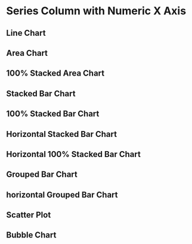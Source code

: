 <script>


let full = 
[
    {x: 1900, series: 'A', y1: 103, y2: 135, y3: 88},
    {x: 1900, series: 'B', y1: 240, y2: 299, y3: 201},
    {x: 1900, series: 'C', y1: 361, y2: 318, y3: 314},
    {x: 1901, series: 'A', y1: 105, y2: 138, y3: 93},
    {x: 1901, series: 'B', y1: 298, y2: 215, y3: 277},
    {x: 1901, series: 'C', y1: 394, y2: 306, y3: 348},
    {x: 1902, series: 'A', y1: 106, y2: 132, y3: 103},
    {x: 1902, series: 'B', y1: 209, y2: 282, y3: 227},
    {x: 1902, series: 'C', y1: 384, y2: 367, y3: 312},
    {x: 1903, series: 'A', y1: 108, y2: 130, y3: 105},
    {x: 1903, series: 'B', y1: 296, y2: 274, y3: 259},
    {x: 1903, series: 'C', y1: 330, y2: 301, y3: 338},
    {x: 1904, series: 'A', y1: 109, y2: 128, y3: 102},
    {x: 1904, series: 'B', y1: 280, y2: 266, y3: 293},
    {x: 1904, series: 'C', y1: 332, y2: 342, y3: 343},
    {x: 1905, series: 'A', y1: 111, y2: 124, y3: 101},
    {x: 1905, series: 'B', y1: 218, y2: 288, y3: 204},
    {x: 1905, series: 'C', y1: 318, y2: 375, y3: 313},
    {x: 1906, series: 'A', y1: 120, y2: 122, y3: 100},
    {x: 1906, series: 'B', y1: 261, y2: 275, y3: 265},
    {x: 1906, series: 'C', y1: 332, y2: 397, y3: 388},
    {x: 1907, series: 'A', y1: 133, y2: 131, y3: 100},
    {x: 1907, series: 'B', y1: 285, y2: 259, y3: 229},
    {x: 1907, series: 'C', y1: 334, y2: 390, y3: 372},
    {x: 1908, series: 'A', y1: 142, y2: 128, y3: 99},
    {x: 1908, series: 'B', y1: 257, y2: 219, y3: 235},
    {x: 1908, series: 'C', y1: 350, y2: 388, y3: 364},
    {x: 1909, series: 'A', y1: 156, y2: 135, y3: 97},
    {x: 1909, series: 'B', y1: 228, y2: 275, y3: 299},
    {x: 1909, series: 'C', y1: 321, y2: 352, y3: 359},
    {x: 1910, series: 'A', y1: 168, y2: 137, y3: 95},
    {x: 1910, series: 'B', y1: 212, y2: 216, y3: 270},
    {x: 1910, series: 'C', y1: 400, y2: 340, y3: 400}
]

let missingY = 
[ // B 1902 is missing and A 1909
    {x: 1900, series: 'A', y1: 103, y2: 135, y3: 88},
    {x: 1900, series: 'B', y1: 240, y2: 299, y3: 201},
    {x: 1900, series: 'C', y1: 361, y2: 318, y3: 314},
    {x: 1901, series: 'A', y1: 105, y2: 138, y3: 93},
    {x: 1901, series: 'B', y1: 298, y2: 215, y3: 277},
    {x: 1901, series: 'C', y1: 394, y2: 306, y3: 348},
    {x: 1902, series: 'A', y1: 106, y2: 132, y3: 103},
    {x: 1902, series: 'C', y1: 384, y2: 367, y3: 312},
    {x: 1903, series: 'A', y1: 108, y2: 130, y3: 105},
    {x: 1903, series: 'B', y1: 296, y2: 274, y3: 259},
    {x: 1903, series: 'C', y1: 330, y2: 301, y3: 338},
    {x: 1904, series: 'A', y1: 109, y2: 128, y3: 102},
    {x: 1904, series: 'B', y1: 280, y2: 266, y3: 293},
    {x: 1904, series: 'C', y1: 332, y2: 342, y3: 343},
    {x: 1905, series: 'A', y1: 111, y2: 124, y3: 101},
    {x: 1905, series: 'B', y1: 218, y2: 288, y3: 204},
    {x: 1905, series: 'C', y1: 318, y2: 375, y3: 313},
    {x: 1906, series: 'A', y1: 120, y2: 122, y3: 100},
    {x: 1906, series: 'B', y1: 261, y2: 275, y3: 265},
    {x: 1906, series: 'C', y1: 332, y2: 397, y3: 388},
    {x: 1907, series: 'A', y1: 133, y2: 131, y3: 100},
    {x: 1907, series: 'B', y1: 285, y2: 259, y3: 229},
    {x: 1907, series: 'C', y1: 334, y2: 390, y3: 372},
    {x: 1908, series: 'A', y1: 142, y2: 128, y3: 99},
    {x: 1908, series: 'B', y1: 257, y2: 219, y3: 235},
    {x: 1908, series: 'C', y1: 350, y2: 388, y3: 364},
    {x: 1909, series: 'B', y1: 228, y2: 275, y3: 299},
    {x: 1909, series: 'C', y1: 321, y2: 352, y3: 359},
    {x: 1910, series: 'A', y1: 168, y2: 137, y3: 95},
    {x: 1910, series: 'B', y1: 212, y2: 216, y3: 270},
    {x: 1910, series: 'C', y1: 400, y2: 340, y3: 400}
]

let missingX =
[
    {x: 1900, series: 'A', y1: 103, y2: 135, y3: 88},
    {x: 1900, series: 'B', y1: 240, y2: 299, y3: 201},
    {x: 1900, series: 'C', y1: 361, y2: 318, y3: 314},
    {x: 1901, series: 'A', y1: 105, y2: 138, y3: 93},
    {x: 1901, series: 'B', y1: 298, y2: 215, y3: 277},
    {x: 1901, series: 'C', y1: 394, y2: 306, y3: 348},
    {x: 1902, series: 'A', y1: 106, y2: 132, y3: 103},
    {x: 1902, series: 'B', y1: 209, y2: 282, y3: 227},
    {x: 1902, series: 'C', y1: 384, y2: 367, y3: 312},
    {x: 1904, series: 'A', y1: 109, y2: 128, y3: 102},
    {x: 1904, series: 'B', y1: 280, y2: 266, y3: 293},
    {x: 1904, series: 'C', y1: 332, y2: 342, y3: 343},
    {x: 1905, series: 'A', y1: 111, y2: 124, y3: 101},
    {x: 1905, series: 'B', y1: 218, y2: 288, y3: 204},
    {x: 1905, series: 'C', y1: 318, y2: 375, y3: 313},
    {x: 1906, series: 'A', y1: 120, y2: 122, y3: 100},
    {x: 1906, series: 'B', y1: 261, y2: 275, y3: 265},
    {x: 1906, series: 'C', y1: 332, y2: 397, y3: 388},
    {x: 1907, series: 'A', y1: 133, y2: 131, y3: 100},
    {x: 1907, series: 'B', y1: 285, y2: 259, y3: 229},
    {x: 1907, series: 'C', y1: 334, y2: 390, y3: 372},
    {x: 1908, series: 'A', y1: 142, y2: 128, y3: 99},
    {x: 1908, series: 'B', y1: 257, y2: 219, y3: 235},
    {x: 1908, series: 'C', y1: 350, y2: 388, y3: 364},
    {x: 1909, series: 'A', y1: 156, y2: 135, y3: 97},
    {x: 1909, series: 'B', y1: 228, y2: 275, y3: 299},
    {x: 1909, series: 'C', y1: 321, y2: 352, y3: 359},
    {x: 1910, series: 'A', y1: 168, y2: 137, y3: 95},
    {x: 1910, series: 'B', y1: 212, y2: 216, y3: 270},
    {x: 1910, series: 'C', y1: 400, y2: 340, y3: 400}
]

let xSync = 
[
    {x: 1900, series: 'A', y1: 103, y2: 135, y3: 88},
    {x: 1900, series: 'B', y1: 240, y2: 299, y3: 201},
    {x: 1900, series: 'C', y1: 361, y2: 318, y3: 314},
    {x: 1901, series: 'A', y1: 105, y2: 138, y3: 93},
    {x: 1901, series: 'B', y1: 298, y2: 215, y3: 277},
    {x: 1901, series: 'C', y1: 394, y2: 306, y3: 348},
    {x: 1902, series: 'A', y1: 106, y2: 132, y3: 103},
    {x: 1902, series: 'B', y1: 209, y2: 282, y3: 227},
    {x: 1902, series: 'C', y1: 384, y2: 367, y3: 312},
    {x: 1903, series: 'A', y1: 108, y2: 130, y3: 105},
    {x: 1903, series: 'B', y1: 296, y2: 274, y3: 259},
    {x: 1903, series: 'C', y1: 330, y2: 301, y3: 338},
    {x: 1904, series: 'A', y1: 109, y2: 128, y3: 102},
    {x: 1904, series: 'B', y1: 280, y2: 266, y3: 293},
    {x: 1904, series: 'C', y1: 332, y2: 342, y3: 343},
    {x: 1905, series: 'A', y1: 111, y2: 124, y3: 101},
    {x: 1905, series: 'B', y1: 218, y2: 288, y3: 204},
    {x: 1905.5, series: 'C', y1: 318, y2: 375, y3: 313},
    {x: 1906, series: 'A', y1: 120, y2: 122, y3: 100},
    {x: 1906, series: 'B', y1: 261, y2: 275, y3: 265},
    {x: 1906, series: 'C', y1: 332, y2: 397, y3: 388},
    {x: 1907, series: 'A', y1: 133, y2: 131, y3: 100},
    {x: 1907, series: 'B', y1: 285, y2: 259, y3: 229},
    {x: 1907, series: 'C', y1: 334, y2: 390, y3: 372},
    {x: 1908, series: 'A', y1: 142, y2: 128, y3: 99},
    {x: 1908, series: 'B', y1: 257, y2: 219, y3: 235},
    {x: 1908, series: 'C', y1: 350, y2: 388, y3: 364},
    {x: 1909, series: 'A', y1: 156, y2: 135, y3: 97},
    {x: 1909, series: 'B', y1: 228, y2: 275, y3: 299},
    {x: 1909, series: 'C', y1: 321, y2: 352, y3: 359},
    {x: 1910, series: 'A', y1: 168, y2: 137, y3: 95},
    {x: 1910, series: 'B', y1: 212, y2: 216, y3: 270},
    {x: 1910, series: 'C', y1: 400, y2: 340, y3: 400}
]

let nulls =
[
    {x: 1900, series: 'A', y1: 103, y2: 135, y3: 88},
    {x: 1900, series: 'B', y1: 240, y2: 299, y3: 201},
    {x: 1900, series: 'C', y1: 361, y2: 318, y3: 314},
    {x: 1901, series: 'A', y1: 105, y2: 138, y3: 93},
    {x: 1901, series: 'B', y1: 298, y2: 215, y3: 277},
    {x: 1901, series: 'C', y1: 394, y2: 306, y3: 348},
    {x: 1902, series: 'A', y1: 106, y2: 132, y3: 103},
    {x: 1902, series: 'B', y1: 209, y2: 282, y3: 227},
    {x: 1902, series: 'C', y1: null, y2: 367, y3: 312},
    {x: 1903, series: 'A', y1: 108, y2: 130, y3: 105},
    {x: 1903, series: 'B', y1: 296, y2: 274, y3: 259},
    {x: 1903, series: 'C', y1: 330, y2: 301, y3: 338},
    {x: 1904, series: 'A', y1: 109, y2: 128, y3: 102},
    {x: 1904, series: 'B', y1: 280, y2: 266, y3: 293},
    {x: 1904, series: 'C', y1: 332, y2: 342, y3: 343},
    {x: 1905, series: 'A', y1: 111, y2: 124, y3: 101},
    {x: 1905, series: 'B', y1: 218, y2: 288, y3: 204},
    {x: 1905, series: 'C', y1: 318, y2: 375, y3: 313},
    {x: 1906, series: 'A', y1: 120, y2: null, y3: 100},
    {x: 1906, series: 'B', y1: 261, y2: 275, y3: 265},
    {x: 1906, series: 'C', y1: 332, y2: 397, y3: 388},
    {x: 1907, series: 'A', y1: 133, y2: 131, y3: 100},
    {x: 1907, series: 'B', y1: 285, y2: 259, y3: 229},
    {x: 1907, series: 'C', y1: 334, y2: 390, y3: 372},
    {x: 1908, series: 'A', y1: 142, y2: 128, y3: 99},
    {x: 1908, series: 'B', y1: 257, y2: 219, y3: 235},
    {x: 1908, series: 'C', y1: 350, y2: 388, y3: 364},
    {x: 1909, series: 'A', y1: 156, y2: 135, y3: 97},
    {x: 1909, series: 'B', y1: 228, y2: 275, y3: null},
    {x: 1909, series: 'C', y1: 321, y2: 352, y3: 359},
    {x: 1910, series: 'A', y1: 168, y2: 137, y3: 95},
    {x: 1910, series: 'B', y1: 212, y2: 216, y3: 270},
    {x: 1910, series: 'C', y1: 400, y2: 340, y3: 400}
]


 </script>

<h1>Series Column with Numeric X Axis</h1>
<h2>Line Chart</h2>
<LineChart data={full} series=series title="Full Data"/>
<LineChart data={missingX} series=series title="Missing X"/>
<LineChart data={missingY} series=series title="Missing Y" markers=true/>
<LineChart data={nulls}  series=series title="Nulls"/>

<h2>Area Chart</h2>
<AreaChart data={full}  series=series title="Full Data"/>
<AreaChart data={missingX}  series=series title="Missing X"/>
<AreaChart data={missingY} series=series title="Missing Y"/>
<AreaChart data={nulls}  series=series title="Nulls"/>

<h2>100% Stacked Area Chart</h2>
<AreaChart data={full}  series=series title="Full Data" type=stacked100/>
<AreaChart data={missingX}  series=series title="Missing X" type=stacked100/>
<AreaChart data={missingY} series=series title="Missing Y" type=stacked100/>
<AreaChart data={nulls}  series=series title="Nulls" type=stacked100/>

<h2>Stacked Bar Chart</h2>
<BarChart data={full}  series=series title="Full Data"/>
<BarChart data={missingX}  series=series title="Missing X"/>
<BarChart data={missingY} series=series title="Missing Y"/>
<BarChart data={nulls}  series=series title="Nulls"/>

<h2>100% Stacked Bar Chart</h2>
<BarChart data={full}  series=series title="Full Data" type=stacked100/>
<BarChart data={missingX}  series=series title="Missing X" type=stacked100/>
<BarChart data={missingY} series=series title="Missing Y" type=stacked100/>
<BarChart data={nulls}  series=series title="Nulls" type=stacked100/>

<h2>Horizontal Stacked Bar Chart</h2>
<BarChart data={full}  swapXY=true series=series title="Full Data"/>
<BarChart data={missingY}  swapXY=true series=series title="Missing Y"/>
<BarChart data={missingX}  swapXY=true series=series title="Missing X"/>
<BarChart data={xSync}  swapXY=true series=series title="X out of sync"/>
<BarChart data={nulls}  swapXY=true series=series title="Nulls"/>

<h2>Horizontal 100% Stacked Bar Chart</h2>
<BarChart data={full}  swapXY=true series=series title="Full Data" type=stacked100/>
<BarChart data={missingY}  swapXY=true series=series title="Missing Y" type=stacked100/>
<BarChart data={missingX}  swapXY=true series=series title="Missing X" type=stacked100/>
<BarChart data={xSync}  swapXY=true series=series title="X out of sync" type=stacked100/>
<BarChart data={nulls}  swapXY=true series=series title="Nulls" type=stacked100/>

<h2>Grouped Bar Chart</h2>
<BarChart data={full}  type=grouped series=series title="Full Data"/>
<BarChart data={missingX}  type=grouped series=series title="Missing X"/>
<BarChart data={missingY} type=grouped series=series title="Missing Y"/>
<BarChart data={nulls}  type=grouped series=series title="Nulls"/>

<h2>horizontal Grouped Bar Chart</h2>
<BarChart data={full}  swapXY=true type=grouped series=series title="Full Data"/>
<BarChart data={missingY}  swapXY=true type=grouped series=series title="Missing Y"/>
<BarChart data={missingX}  swapXY=true type=grouped series=series title="Missing X"/>
<BarChart data={xSync}  swapXY=true type=grouped series=series title="X out of sync"/>
<BarChart data={nulls}  swapXY=true type=grouped series=series title="Nulls"/>

<h2>Scatter Plot</h2>
<ScatterPlot data={full}  series=series title="Full Data"/>
<ScatterPlot data={missingX}  series=series title="Missing X"/>
<ScatterPlot data={missingY} series=series title="Missing Y"/>
<ScatterPlot data={nulls}  series=series title="Nulls"/>

<h2>Bubble Chart</h2>
<BubbleChart data={full} size=y1 series=series title="Full Data"/>
<BubbleChart data={missingX}  size=y1 series=series title="Missing X" legend=true/>
<BubbleChart data={missingY}  size=y1 series=series title="Missing Y" legend=true/>
<BubbleChart data={nulls}  size=y1 series=series title="Nulls"/>
